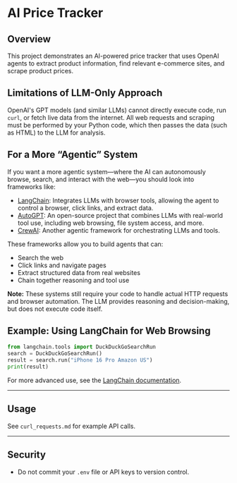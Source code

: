 # AI Price Tracker

## Overview
This project demonstrates an AI-powered price tracker that uses OpenAI agents to extract product information, find relevant e-commerce sites, and scrape product prices.

## Limitations of LLM-Only Approach
OpenAI's GPT models (and similar LLMs) cannot directly execute code, run `curl`, or fetch live data from the internet. All web requests and scraping must be performed by your Python code, which then passes the data (such as HTML) to the LLM for analysis.

## For a More “Agentic” System
If you want a more agentic system—where the AI can autonomously browse, search, and interact with the web—you should look into frameworks like:

- [LangChain](https://python.langchain.com/docs/integrations/tools/browser/): Integrates LLMs with browser tools, allowing the agent to control a browser, click links, and extract data.
- [AutoGPT](https://github.com/Significant-Gravitas/Auto-GPT): An open-source project that combines LLMs with real-world tool use, including web browsing, file system access, and more.
- [CrewAI](https://github.com/joaomdmoura/crewAI): Another agentic framework for orchestrating LLMs and tools.

These frameworks allow you to build agents that can:
- Search the web
- Click links and navigate pages
- Extract structured data from real websites
- Chain together reasoning and tool use

**Note:** These systems still require your code to handle actual HTTP requests and browser automation. The LLM provides reasoning and decision-making, but does not execute code itself.

## Example: Using LangChain for Web Browsing
```python
from langchain.tools import DuckDuckGoSearchRun
search = DuckDuckGoSearchRun()
result = search.run("iPhone 16 Pro Amazon US")
print(result)
```

For more advanced use, see the [LangChain documentation](https://python.langchain.com/docs/integrations/tools/browser/).

---

## Usage
See `curl_requests.md` for example API calls.

---

## Security
- Do not commit your `.env` file or API keys to version control.
